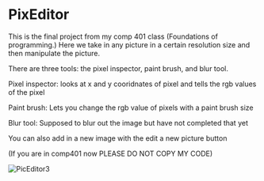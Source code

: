 # PixEditor

This is the final project from my comp 401 class (Foundations of programming.) Here we take in any picture in a certain
resolution size and then manipulate the picture. 

There are three tools: the pixel inspector, paint brush, and blur tool.


Pixel inspector: looks at x and y cooridnates of pixel and tells the rgb values of the pixel


Paint brush: Lets you change the rgb value of pixels with a paint brush size


Blur tool: Supposed to blur out the image but have not completed that yet


You can also add in a new image with the edit a new picture button

(If you are in comp401 now PLEASE DO NOT COPY MY CODE)


![PicEditor3](https://user-images.githubusercontent.com/52538852/65457945-a4fbeb80-de1a-11e9-89ef-a5c04e0a4394.gif)
